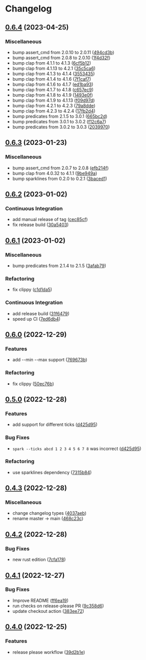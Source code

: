 # Changelog

## [0.6.4](https://github.com/ekroon/spark-rs/compare/v0.6.3...v0.6.4) (2023-04-25)


### Miscellaneous

* bump assert_cmd from 2.0.10 to 2.0.11 ([494cd3b](https://github.com/ekroon/spark-rs/commit/494cd3b78ca2ffb4272a0cf32f71a14d5cc9bf9b))
* bump assert_cmd from 2.0.8 to 2.0.10 ([1f4d32f](https://github.com/ekroon/spark-rs/commit/1f4d32fd9117c866900d09dbcf5f9ad4d7e85f4a))
* bump clap from 4.1.1 to 4.1.3 ([6cf5b12](https://github.com/ekroon/spark-rs/commit/6cf5b120a7bc72efb30e4819e7ff8e6c3498a95f))
* bump clap from 4.1.13 to 4.2.1 ([35c5ca6](https://github.com/ekroon/spark-rs/commit/35c5ca69a1b76924fa50dfaa9ad95a9d057dc1ae))
* bump clap from 4.1.3 to 4.1.4 ([3553435](https://github.com/ekroon/spark-rs/commit/3553435b97fe3ceb3d5e4fc895a70e3c97971e83))
* bump clap from 4.1.4 to 4.1.6 ([7f1caf7](https://github.com/ekroon/spark-rs/commit/7f1caf727376996e5a56beea9d5ea58938560f58))
* bump clap from 4.1.6 to 4.1.7 ([ed1ba93](https://github.com/ekroon/spark-rs/commit/ed1ba93a0165970f65cd19616f7a5e300d188ed7))
* bump clap from 4.1.7 to 4.1.8 ([c657ec9](https://github.com/ekroon/spark-rs/commit/c657ec9167f39d752e76e0343eb41ccf24eef014))
* bump clap from 4.1.8 to 4.1.9 ([1493e0f](https://github.com/ekroon/spark-rs/commit/1493e0f8ccbf533fc0a19995c854e2c88129197e))
* bump clap from 4.1.9 to 4.1.13 ([f09d97d](https://github.com/ekroon/spark-rs/commit/f09d97db966b528a54a1f0d59084eb9d178f8eda))
* bump clap from 4.2.1 to 4.2.3 ([79a8dde](https://github.com/ekroon/spark-rs/commit/79a8ddeb3ea851eac591683cb43527d1dc6a5bf2))
* bump clap from 4.2.3 to 4.2.4 ([17fb2d4](https://github.com/ekroon/spark-rs/commit/17fb2d4db1800db319eeb5773b65c654e034611a))
* bump predicates from 2.1.5 to 3.0.1 ([665bc2d](https://github.com/ekroon/spark-rs/commit/665bc2d5589e476743554ebd5371f9195f072b9c))
* bump predicates from 3.0.1 to 3.0.2 ([f12c6a7](https://github.com/ekroon/spark-rs/commit/f12c6a717daacdd28efd2e0979be584c536834ee))
* bump predicates from 3.0.2 to 3.0.3 ([2039970](https://github.com/ekroon/spark-rs/commit/203997067bac4a96bd5a91b11e14204327eca524))

## [0.6.3](https://github.com/ekroon/spark-rs/compare/v0.6.2...v0.6.3) (2023-01-23)


### Miscellaneous

* bump assert_cmd from 2.0.7 to 2.0.8 ([efb214f](https://github.com/ekroon/spark-rs/commit/efb214f606323508e399d87451f4652dc5037a1d))
* bump clap from 4.0.32 to 4.1.1 ([9be949a](https://github.com/ekroon/spark-rs/commit/9be949aef0fdf6bb1cccde9d052a9e7fa8f893c0))
* bump sparklines from 0.2.0 to 0.2.1 ([3baced1](https://github.com/ekroon/spark-rs/commit/3baced142db4db716a273a0f8c61cabd5791c019))

## [0.6.2](https://github.com/ekroon/spark-rs/compare/v0.6.1...v0.6.2) (2023-01-02)


### Continuous Integration

* add manual release of tag ([cec85cf](https://github.com/ekroon/spark-rs/commit/cec85cf682d52c3430bad007aa5b9efb2610dc5d))
* fix release build ([30a5403](https://github.com/ekroon/spark-rs/commit/30a540333a70cdd28165c15f53e6424560fae588))

## [0.6.1](https://github.com/ekroon/spark-rs/compare/v0.6.0...v0.6.1) (2023-01-02)


### Miscellaneous

* bump predicates from 2.1.4 to 2.1.5 ([3afab79](https://github.com/ekroon/spark-rs/commit/3afab79cf7d1d5f9cfbb86158d85f492a2e2731a))


### Refactoring

* fix clippy ([c1d1da5](https://github.com/ekroon/spark-rs/commit/c1d1da5275c0323f47e51884e5771bd8eb56d94c))


### Continuous Integration

* add release build ([31f6479](https://github.com/ekroon/spark-rs/commit/31f64798afa7d66de309719eb81d9943d075db0c))
* speed up CI ([7ed6db4](https://github.com/ekroon/spark-rs/commit/7ed6db4a3490a59141311afca2b7a2e16cfb4b8a))

## [0.6.0](https://github.com/ekroon/spark-rs/compare/v0.5.0...v0.6.0) (2022-12-29)


### Features

* add --min --max support ([769673b](https://github.com/ekroon/spark-rs/commit/769673bf3d59aa40605e1aefe2de234c32d30aeb))


### Refactoring

* fix clippy ([50ec76b](https://github.com/ekroon/spark-rs/commit/50ec76b8a0da266d967949479bb1b2c867fee38b))

## [0.5.0](https://github.com/ekroon/spark-rs/compare/v0.4.3...v0.5.0) (2022-12-28)


### Features

* add support for different ticks ([d425d95](https://github.com/ekroon/spark-rs/commit/d425d95699c58f587d1321f6291dd0f644e2fee5))


### Bug Fixes

* `spark --ticks abcd 1 2 3 4 5 6 7 8` was incorrect ([d425d95](https://github.com/ekroon/spark-rs/commit/d425d95699c58f587d1321f6291dd0f644e2fee5))


### Refactoring

* use sparklines dependency ([7315b84](https://github.com/ekroon/spark-rs/commit/7315b843b2debf82b407762de2a8ad1954be3cb1))

## [0.4.3](https://github.com/ekroon/spark-rs/compare/v0.4.2...v0.4.3) (2022-12-28)


### Miscellaneous

* change changelog types ([4037aeb](https://github.com/ekroon/spark-rs/commit/4037aeb132c97369bcbf0889d9c8c20d5c845a9c))
* rename master -&gt; main ([468c23c](https://github.com/ekroon/spark-rs/commit/468c23c0ddc80aec67ed035ac22570f895173161))

## [0.4.2](https://github.com/ekroon/spark-rs/compare/v0.4.1...v0.4.2) (2022-12-28)


### Bug Fixes

* new rust edition ([7cfa178](https://github.com/ekroon/spark-rs/commit/7cfa1786c7ac3c06a715b0b5fb1b1478b016e6f2))

## [0.4.1](https://github.com/ekroon/spark-rs/compare/v0.4.0...v0.4.1) (2022-12-27)


### Bug Fixes

* Improve README ([ff6ea19](https://github.com/ekroon/spark-rs/commit/ff6ea19f3c466c697d10a147260a28b01e95a3cc))
* run checks on release-please PR ([9c358d6](https://github.com/ekroon/spark-rs/commit/9c358d62f645c0ca9f719f8351b484938c7ea5dd))
* update checkout action ([383ee72](https://github.com/ekroon/spark-rs/commit/383ee72fe589726894bda2c015d97c1dae16f201))

## [0.4.0](https://github.com/ekroon/spark-rs/compare/v0.3.0...v0.4.0) (2022-12-25)


### Features

* release please workflow ([39d2b1e](https://github.com/ekroon/spark-rs/commit/39d2b1e27c460b422412dab69c7f83f2b0ce20d6))
